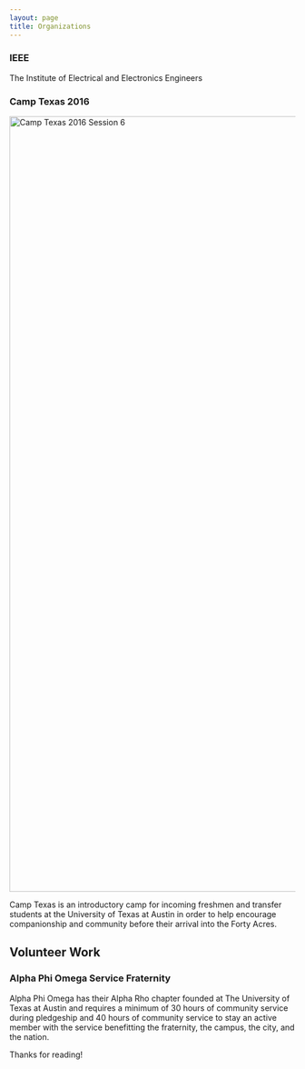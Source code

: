 ```yaml
---
layout: page
title: Organizations
---
```


### IEEE
The Institute of Electrical and Electronics Engineers

### Camp Texas 2016

<img src="../josephbae96.github.io/Files/CT2016%20Session%206.jpg" alt="Camp Texas 2016 Session 6" style="width:2048px;height:1365px;">

Camp Texas is an introductory camp for incoming freshmen and transfer students at the 
University of Texas at Austin in order to help encourage companionship and community
before their arrival into the Forty Acres.



## Volunteer Work

### Alpha Phi Omega Service Fraternity

Alpha Phi Omega has their Alpha Rho chapter founded at The University of Texas at Austin 
and requires a minimum of 30 hours of community service during pledgeship and 40 hours of 
community service to stay an active member with the service benefitting the fraternity, the
campus, the city, and the nation.




Thanks for reading!
